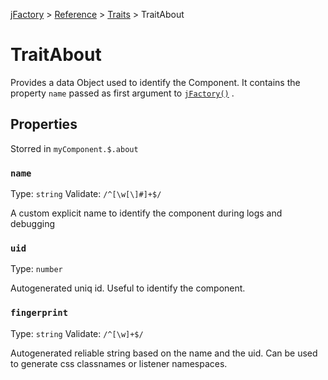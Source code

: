 [jFactory](../README.md) > [Reference](ref-index.md) > [Traits](ref-index.md#traits-component-features) > TraitAbout

# TraitAbout 

Provides a data Object used to identify the Component. It contains the property `name` passed as first argument to [`jFactory()`](ref-components.md#create-a-component-literal)
. 

## Properties
Storred in `myComponent.$.about`

### `name`
Type: `string`
Validate: `/^[\w[\]#]+$/`

A custom explicit name to identify the component during logs and debugging

### `uid`
Type: `number` 

Autogenerated uniq id. Useful to identify the component.

### `fingerprint`
Type: `string`
Validate: `/^[\w]+$/`
 
Autogenerated reliable string based on the name and the uid. Can be used to generate css classnames or listener namespaces.  